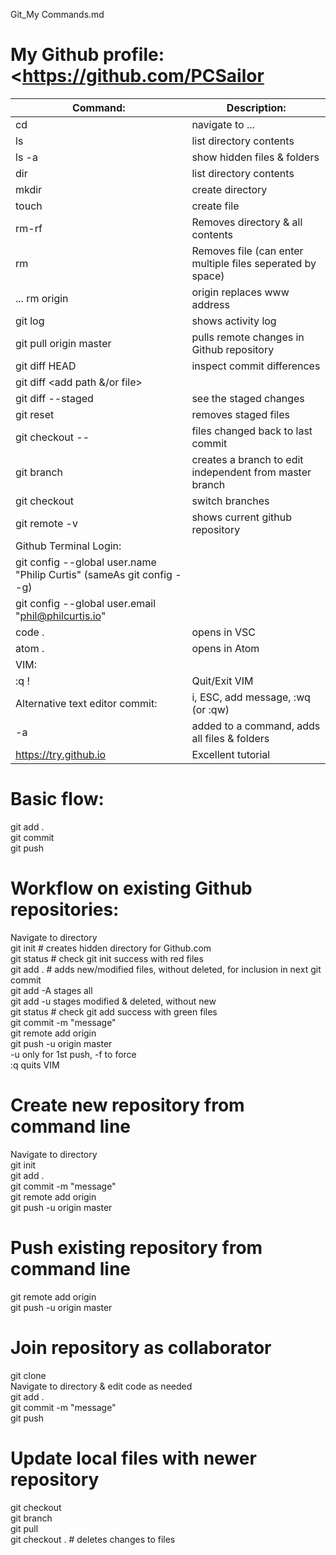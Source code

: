 Git_My Commands.md  
# My Github profile: <https://github.com/PCSailor  

| Command: | Description: |
| -------- | ------------ |
| cd | navigate to ... |
| ls | list directory contents |
| ls -a | show hidden files & folders |
| dir | list directory contents |
| mkdir | create directory |
| touch | create file |
| rm-rf <dirName> | Removes directory & all contents |
| rm <fileName> | Removes file (can enter multiple files seperated by space) |
| ... rm origin | origin replaces www address |
| git log | shows activity log |
| git pull origin master | pulls remote changes in Github repository |
| git diff HEAD | inspect commit differences |
| git diff <add path &/or file> |  |
| git diff --staged | see the staged changes |
| git reset | removes staged files |
| git checkout -- <target> | files changed back to last commit |
| git branch <createName> | creates a branch to edit independent from master branch |
| git checkout <any branch name> | switch branches |
| git remote -v | shows current github repository |
| Github Terminal Login: |
|   git config --global user.name "Philip Curtis" (sameAs git config --g) |
|   git config --global user.email "phil@philcurtis.io" |
| code . | opens in VSC |
| atom . | opens in Atom |
| VIM: |
|   :q ! | Quit/Exit VIM |
|   Alternative text editor commit: | i, ESC, add message, :wq (or :qw) |
| -a | added to a command, adds all files & folders |
| https://try.github.io | Excellent tutorial |


# Basic flow:  
git add .  
git commit  
git push  

# Workflow on existing Github repositories:  
Navigate to directory  
git init # creates hidden directory for Github.com  
git status # check git init success with red files  
git add . # adds new/modified files, without deleted, for inclusion in next git commit  
  git add -A stages all  
  git add -u stages modified & deleted, without new  
git status # check git add success with green files  
git commit -m "message"  
git remote add origin <add github-repositiory www>  
git push -u origin master  
  -u only for 1st push, -f to force  
  :q quits VIM  
  
# Create new repository from command line  
Navigate to directory  
git init  
git add .  
git commit -m "message"  
git remote add origin <add github website>  
git push -u origin master  
  
# Push existing repository from command line  
git remote add origin <add github website>  
git push -u origin master  
  
# Join repository as collaborator  
git clone <add github address>  
Navigate to directory & edit code as needed  
git add .  
git commit -m "message"  
git push  
  
# Update local files with newer repository  
git checkout <branch name>  
git branch  
git pull  
git checkout . # deletes changes to files  